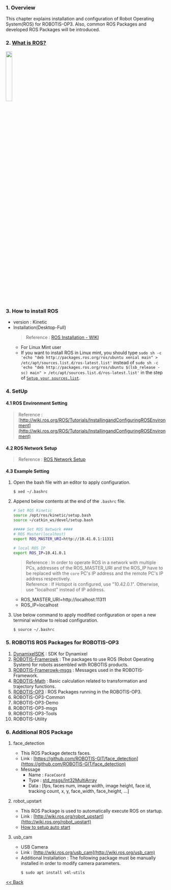 ### 1. Overview
This chapter explains installation and configuration of Robot Operating System(ROS) for ROBOTIS-OP3. Also, common ROS Packages and developed ROS Packages will be introduced.  



### 2. [What is ROS?](http://www.ros.org/about-ros/)
<a href="http://www.ros.org/about-ros"> <img src="http://www.ros.org/wp-content/uploads/2013/10/rosorg-logo1.png?raw=true" height="20%"/> </a>

### 3. How to install ROS
 - version : Kinetic  
 - Installation(Desktop-Full)  
   > Reference : [ROS Installation - WIKI](http://wiki.ros.org/kinetic/Installation/Ubuntu)  
     - For Linux Mint user  
     - If you want to install ROS in Linux mint, you should type ```sudo sh -c 'echo "deb http://packages.ros.org/ros/ubuntu xenial main" > /etc/apt/sources.list.d/ros-latest.list'``` instead of ```sudo sh -c 'echo "deb http://packages.ros.org/ros/ubuntu $(lsb_release -sc) main" > /etc/apt/sources.list.d/ros-latest.list'``` in the step of [```Setup your sources.list```](http://wiki.ros.org/kinetic/Installation/Ubuntu#Installation.2BAC8-Ubuntu.2BAC8-Sources.Setup_your_sources.list).


### 4. SetUp
#### 4.1 ROS Environment Setting
> Reference : [http://wiki.ros.org/ROS/Tutorials/InstallingandConfiguringROSEnvironment](http://wiki.ros.org/ROS/Tutorials/InstallingandConfiguringROSEnvironment)

#### 4.2 ROS Network Setup
> Reference : [ROS Network Setup](http://wiki.ros.org/ROS/NetworkSetup)  

#### 4.3 Example Setting
  1. Open the bash file with an editor to apply configuration.  
     ```
     $ xed ~/.bashrc
     ```

  2. Append below contents at the end of the `.bashrc` file.  
     ```bash    
     # Set ROS Kinetic
     source /opt/ros/kinetic/setup.bash
     source ~/catkin_ws/devel/setup.bash

     ##### Set ROS Network ####
     # ROS Master(localhost)
     export ROS_MASTER_URI=http://10.41.0.1:11311

     # local ROS IP
     export ROS_IP=10.41.0.1
     ```

     > Reference : In order to operate ROS in a network with multiple PCs, addresses of the ROS_MASTER_URI and the ROS_IP have to be replaced with the `core` PC's IP address and the remote PC's IP address respectively.  
     > Reference : If Hotspot is configured, use "10.42.0.1". Otherwise, use "localhost" instead of IP address. 
       - ROS_MASTER_URI=http://localhost:11311
       - ROS_IP=localhost

  3. Use below command to apply modified configuration or open a new terminal window to reload configuration.  
     ```
     $ source ~/.bashrc
     ```

### 5. ROBOTIS ROS Packages for ROBOTIS-OP3  
 1. [DynamixelSDK](https://github.com/ROBOTIS-GIT/DynamixelSDK/wiki) : SDK for Dynamixel  
 2. [ROBOTIS-Framerowk](https://github.com/ROBOTIS-GIT/ROBOTIS-Documents/wiki/ROBOTIS-Framework-Documents) : The packages to use ROS (Robot Operating System) for robots assembled with ROBOTIS products.  
 3. [ROBOTIS-Framerowk-msgs](https://github.com/ROBOTIS-GIT/ROBOTIS-Documents/wiki/ROBOTIS-Framework-Documents) : Messages used in the ROBOTIS-Framework.  
 4. [ROBOTIS-Math](https://github.com/ROBOTIS-GIT/ROBOTIS-Documents/wiki/robotis_math) : Basic calculation related to transformation and trajectory functions.  
 5. [ROBOTIS-OP3](OP3-ROBOTIS-ROS-Packages) : ROS Packages running in the ROBOTIS-OP3.
 6. ROBOTIS-OP3-Common 
 7. ROBOTIS-OP3-Demo  
 8. ROBOTIS-OP3-msgs  
 9. ROBOTIS-OP3-Tools  
 10. ROBOTIS-Utility


### 6. Additional ROS Package
 1. face_detection  
    - This ROS Package detects faces.  
    - Link : [https://github.com/ROBOTIS-GIT/face_detection](https://github.com/ROBOTIS-GIT/face_detection)  
    - Message  
       - Name : `FaceCoord`  
       - Type : [std_msgs/Int32MultiArray](http://docs.ros.org/jade/api/std_msgs/html/msg/Int32MultiArray.html)  
       - Data : [fps, faces num, image width, image height, face id, tracking count, x, y, face_width, face_height, ...]  

 2. robot_upstart  
    - This ROS Package is used to automatically execute ROS on startup.  
    - Link : [http://wiki.ros.org/robot_upstart](http://wiki.ros.org/robot_upstart)  
    - [How to setup auto start](OP3-How-to-kill-the-demo-program#31-start-demo-program-on-start)  

 3. usb_cam  
    - USB Camera  
    - Link : [http://wiki.ros.org/usb_cam](http://wiki.ros.org/usb_cam)  
    - Additional Installation : The following package must be manually installed in order to modify camera parameters.  
      ```
      $ sudo apt install v4l-utils
      ```  

[&lt;&lt; Back](OP3-User's-Guide.md)
